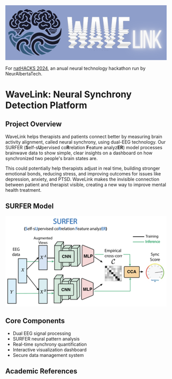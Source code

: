 <div align="center">
  <img src="images/logo.png" alt="WaveLink Logo" width="900">
</div>   


For [natHACKS 2024](https://neuralberta.tech/nathacks/), an anual neural technology hackathon run by NeurAlbertaTech.

# WaveLink: Neural Synchrony Detection Platform

## Project Overview
WaveLink helps therapists and patients connect better by measuring brain activity alignment, called neural synchrony, using dual-EEG technology. Our SURFER (**S**elf-s**U**pervised co**R**relation **F**eature analyz**ER**) model processes brainwave data to show simple, clear insights on a dashboard on how synchronized two people's brain states are.

This could potentially help therapists adjust in real time, building stronger emotional bonds, reducing stress, and improving outcomes for issues like depression, anxiety, and PTSD. WaveLink makes the invisible connection between patient and therapist visible, creating a new way to improve mental health treatment.

## SURFER Model

<div align="center">
  <img src="images/model.png" alt="model overview" width="900">
</div>   

## Core Components
- Dual EEG signal processing
- SURFER neural pattern analysis
- Real-time synchrony quantification
- Interactive visualization dashboard
- Secure data management system


<!-- ## Clinical Applications

### Current Use Cases
- Depression Treatment
- Anxiety Management
- PTSD Therapy
- Therapeutic Alliance Building

### Extended Applications
1. **Autism Spectrum Disorders (ASD)**
   - Social interaction monitoring
   - Communication pattern analysis
   - Intervention effectiveness tracking

2. **Foster Care Settings**
   - Attachment formation monitoring
   - Caregiver-child bonding assessment
   - Relationship development tracking

3. **Couples Therapy**
   - Emotional co-regulation analysis
   - Communication pattern optimization
   - Relationship dynamics assessment

## Future Directions

### Near-term Objectives
1. **Multimodal Biometric Integration**
   - Heart Rate Variability (HRV) monitoring
   - Galvanic skin response tracking
   - Temperature sensor integration

2. **Enhanced Analytics**
   - Pattern prediction algorithms
   - Treatment outcome forecasting
   - Personalized intervention recommendations -->

<!-- ### Strategic Goals
1. **Advanced Sensor Integration**
   - Eye-tracking implementation
   - Facial expression analysis
   - Voice pattern recognition

2. **Therapeutic Gamification**
   - Interactive synchrony games
   - Feedback-driven exercises
   - Progress tracking systems -->

<!-- ### Long-term Aspirations
1. **Comprehensive Platform Development**
   - Mobile application integration
   - Cloud-based analysis platform
   - Real-time intervention suggestions

2. **Research Expansion**
   - Cross-cultural validation studies
   - Longitudinal outcome tracking -->

## Academic References
<!-- 
### Neural Synchrony
1. Goldstein, P., et al. (2018). "Brain-to-brain synchrony during naturalistic social interactions." *Nature Human Behaviour*, 2(7), 442-451.

2. Kinreich, S., et al. (2017). "Brain-to-brain synchrony during naturalistic social interactions." *Scientific Reports*, 7(1), 1-12.

### Therapeutic Applications
3. Koole, S. L., & Tschacher, W. (2016). "Synchrony in psychotherapy: A review and an integrative framework for the therapeutic alliance." *Frontiers in Psychology*, 7, 862.

4. Ramseyer, F., & Tschacher, W. (2011). "Nonverbal synchrony in psychotherapy." *Journal of Consulting and Clinical Psychology*, 79(3), 284.

### Technical Implementation
5. Zhang, D., et al. (2019). "A self-supervised learning framework for EEG-based emotion recognition." *IEEE Transactions on Neural Systems and Rehabilitation Engineering*, 27(8), 1594-1604.

6. Wang, Y., et al. (2020). "Deep learning for real-time EEG analysis: A systematic review." *IEEE Access*, 8, 175112-175130. -->

